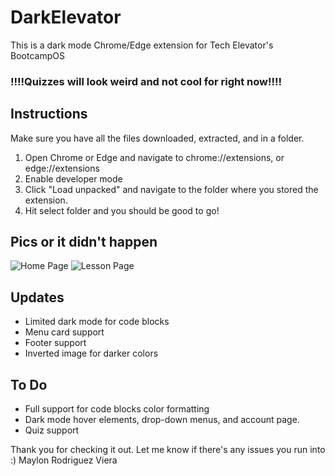 # DarkElevator

This is a dark mode Chrome/Edge extension for Tech Elevator's BootcampOS

### !!!!Quizzes will look weird and not cool for right now!!!!

## Instructions
Make sure you have all the files downloaded, extracted, and in a folder.
1. Open Chrome or Edge and navigate to chrome://extensions, or edge://extensions
2. Enable developer mode
3. Click "Load unpacked" and navigate to the folder where you stored the extension.
4. Hit select folder and you should be good to go!

## Pics or it didn't happen

![Home Page](https://github.com/MaylonRod/DarkElevator/assets/25853955/d8ee6079-e09c-4484-a2dc-79f377245d8d)
![Lesson Page](https://github.com/MaylonRod/DarkElevator/assets/25853955/18df6490-4f26-4795-8c37-324de3838676)

## Updates

 - Limited dark mode for code blocks
 - Menu card support
 - Footer support
 - Inverted image for darker colors

## To Do

 - Full support for code blocks color formatting
 - Dark mode hover elements, drop-down menus, and account page.
 - Quiz support



Thank you for checking it out. Let me know if there's any issues you run into :)
Maylon Rodriguez Viera
